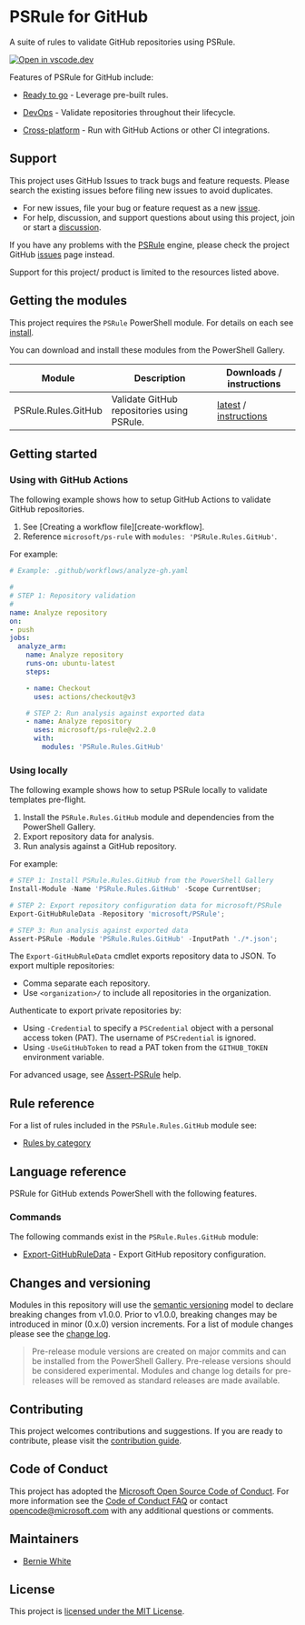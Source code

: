# PSRule for GitHub

A suite of rules to validate GitHub repositories using PSRule.

[![Open in vscode.dev](https://img.shields.io/badge/Open%20in-vscode.dev-blue)][1]

Features of PSRule for GitHub include:

- [Ready to go][2] - Leverage pre-built rules.
- [DevOps][3] - Validate repositories throughout their lifecycle.
- [Cross-platform][4] - Run with GitHub Actions or other CI integrations.

  [1]: https://vscode.dev/github/microsoft/PSRule.Rules.GitHub
  [2]: docs/features.md#ready-to-go
  [3]: docs/features.md#devops
  [4]: docs/features.md#cross-platform

## Support

This project uses GitHub Issues to track bugs and feature requests.
Please search the existing issues before filing new issues to avoid duplicates.

- For new issues, file your bug or feature request as a new [issue].
- For help, discussion, and support questions about using this project, join or start a [discussion].

If you have any problems with the [PSRule][engine] engine, please check the project GitHub [issues](https://github.com/microsoft/PSRule/issues) page instead.

Support for this project/ product is limited to the resources listed above.

## Getting the modules

This project requires the `PSRule` PowerShell module. For details on each see [install].

You can download and install these modules from the PowerShell Gallery.

Module              | Description | Downloads / instructions
------              | ----------- | ------------------------
PSRule.Rules.GitHub | Validate GitHub repositories using PSRule. | [latest][module] / [instructions][install]

## Getting started

### Using with GitHub Actions

The following example shows how to setup GitHub Actions to validate GitHub repositories.

1. See [Creating a workflow file][create-workflow].
2. Reference `microsoft/ps-rule` with `modules: 'PSRule.Rules.GitHub'`.

For example:

```yaml
# Example: .github/workflows/analyze-gh.yaml

#
# STEP 1: Repository validation
#
name: Analyze repository
on:
- push
jobs:
  analyze_arm:
    name: Analyze repository
    runs-on: ubuntu-latest
    steps:

    - name: Checkout
      uses: actions/checkout@v3

    # STEP 2: Run analysis against exported data
    - name: Analyze repository
      uses: microsoft/ps-rule@v2.2.0
      with:
        modules: 'PSRule.Rules.GitHub'
```

### Using locally

The following example shows how to setup PSRule locally to validate templates pre-flight.

1. Install the `PSRule.Rules.GitHub` module and dependencies from the PowerShell Gallery.
2. Export repository data for analysis.
3. Run analysis against a GitHub repository.

For example:

```powershell
# STEP 1: Install PSRule.Rules.GitHub from the PowerShell Gallery
Install-Module -Name 'PSRule.Rules.GitHub' -Scope CurrentUser;

# STEP 2: Export repository configuration data for microsoft/PSRule
Export-GitHubRuleData -Repository 'microsoft/PSRule';

# STEP 3: Run analysis against exported data
Assert-PSRule -Module 'PSRule.Rules.GitHub' -InputPath './*.json';
```

The `Export-GitHubRuleData` cmdlet exports repository data to JSON.
To export multiple repositories:

- Comma separate each repository.
- Use `<organization>/` to include all repositories in the organization.

Authenticate to export private repositories by:

- Using `-Credential` to specify a `PSCredential` object with a personal access token (PAT).
The username of `PSCredential` is ignored.
- Using `-UseGitHubToken` to read a PAT token from the `GITHUB_TOKEN` environment variable.

For advanced usage, see [Assert-PSRule](https://microsoft.github.io/PSRule/v2/commands/PSRule/en-US/Assert-PSRule/) help.

## Rule reference

For a list of rules included in the `PSRule.Rules.GitHub` module see:

- [Rules by category](docs/rules/en/module.md)

## Language reference

PSRule for GitHub extends PowerShell with the following features.

### Commands

The following commands exist in the `PSRule.Rules.GitHub` module:

- [Export-GitHubRuleData](docs/commands/PSRule.Rules.GitHub/en-US/Export-GitHubRuleData.md) - Export GitHub repository configuration.

## Changes and versioning

Modules in this repository will use the [semantic versioning](http://semver.org/) model to declare breaking changes from v1.0.0.
Prior to v1.0.0, breaking changes may be introduced in minor (0.x.0) version increments.
For a list of module changes please see the [change log](CHANGELOG.md).

> Pre-release module versions are created on major commits and can be installed from the PowerShell Gallery.
> Pre-release versions should be considered experimental.
> Modules and change log details for pre-releases will be removed as standard releases are made available.

## Contributing

This project welcomes contributions and suggestions.
If you are ready to contribute, please visit the [contribution guide](CONTRIBUTING.md).

## Code of Conduct

This project has adopted the [Microsoft Open Source Code of Conduct](https://opensource.microsoft.com/codeofconduct/).
For more information see the [Code of Conduct FAQ](https://opensource.microsoft.com/codeofconduct/faq/)
or contact [opencode@microsoft.com](mailto:opencode@microsoft.com) with any additional questions or comments.

## Maintainers

- [Bernie White](https://github.com/BernieWhite)

## License

This project is [licensed under the MIT License](LICENSE).

[issue]: https://github.com/microsoft/PSRule.Rules.GitHub/issues
[discussion]: https://github.com/microsoft/PSRule.Rules.GitHub/discussions
[install]: docs/install-instructions.md
[module]: https://www.powershellgallery.com/packages/PSRule.Rules.GitHub
[engine]: https://github.com/microsoft/PSRule
